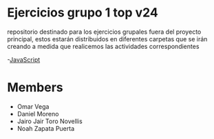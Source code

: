 # Ejercicios grupo 1 top v24

repositorio destinado para los ejercicios grupales fuera del proyecto principal, estos estarán distribuidos en diferentes carpetas que se irán creando a medida que realicemos las actividades correspondientes

-[JavaScript](JavaScript/)

# Members
- Omar Vega
- Daniel Moreno
- Jairo Jair Toro Novellis
- Noah Zapata Puerta
